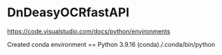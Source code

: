 # DnDeasyOCRfastAPI

https://code.visualstudio.com/docs/python/environments

Created conda environment == Python 3.9.16 (conda)./.conda/bin/python
